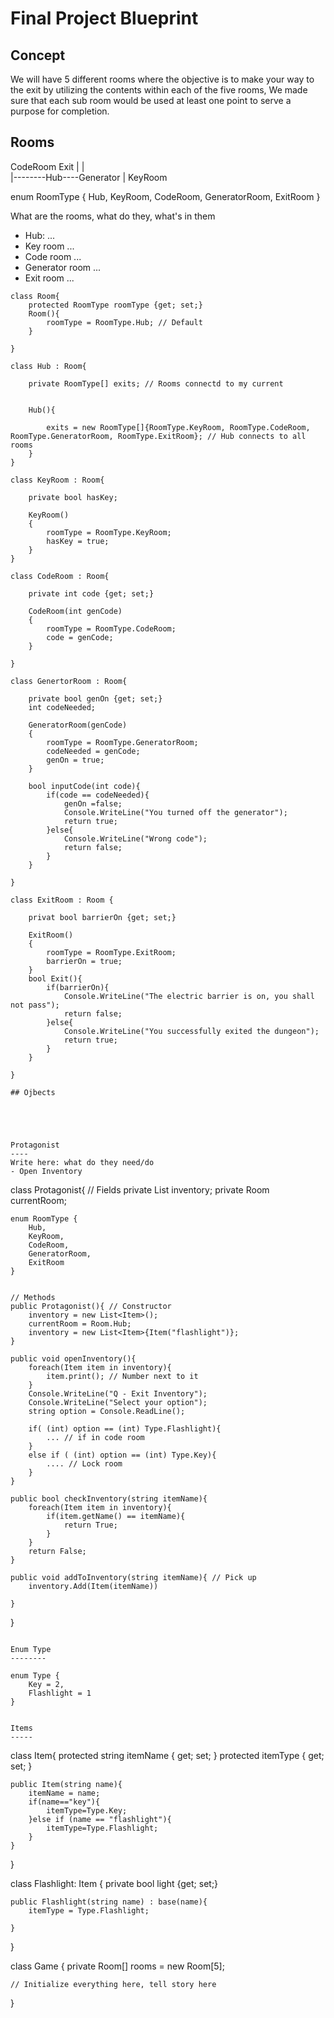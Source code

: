 # Final Project Blueprint

## Concept

We will have 5 different rooms where the objective is to make your way to the exit by utilizing the contents within each of the five rooms, We made sure that each sub room would be used at least one point to serve a purpose for completion.




Rooms
-----

CodeRoom    Exit
   |         |    
   |--------Hub----Generator
   |
KeyRoom

enum RoomType {
    Hub,
    KeyRoom,
    CodeRoom,
    GeneratorRoom,
    ExitRoom
}




What are the rooms, what do they, what's in them
- Hub: ...
- Key room ...
- Code room ...
- Generator room ...
- Exit room ...

```
class Room{
    protected RoomType roomType {get; set;}
    Room(){
        roomType = RoomType.Hub; // Default        
    }

}

class Hub : Room{

    private RoomType[] exits; // Rooms connectd to my current 


    Hub(){

        exits = new RoomType[]{RoomType.KeyRoom, RoomType.CodeRoom, RoomType.GeneratorRoom, RoomType.ExitRoom}; // Hub connects to all rooms
    }
}

class KeyRoom : Room{

    private bool hasKey; 

    KeyRoom()
    { 
        roomType = RoomType.KeyRoom;
        hasKey = true;
    }    
}

class CodeRoom : Room{

    private int code {get; set;}

    CodeRoom(int genCode)
    {
        roomType = RoomType.CodeRoom;
        code = genCode;
    }

}

class GenertorRoom : Room{

    private bool genOn {get; set;}
    int codeNeeded;

    GeneratorRoom(genCode)
    {
        roomType = RoomType.GeneratorRoom;
        codeNeeded = genCode;
        genOn = true;
    }

    bool inputCode(int code){
        if(code == codeNeeded){
            genOn =false;
            Console.WriteLine("You turned off the generator");
            return true;
        }else{
            Console.WriteLine("Wrong code");
            return false;
        }
    }

}

class ExitRoom : Room {

    privat bool barrierOn {get; set;}

    ExitRoom()
    {
        roomType = RoomType.ExitRoom;
        barrierOn = true;
    }
    bool Exit(){
        if(barrierOn){
            Console.WriteLine("The electric barrier is on, you shall not pass");
            return false;
        }else{
            Console.WriteLine("You successfully exited the dungeon");
            return true;
        }
    }

}

## Ojbects





Protagonist
----
Write here: what do they need/do
- Open Inventory

```
class Protagonist{
    // Fields
    private List<Item> inventory; 
    private Room currentRoom; 

    enum RoomType {
        Hub,
        KeyRoom,
        CodeRoom,
        GeneratorRoom,
        ExitRoom
    }


    // Methods
    public Protagonist(){ // Constructor
        inventory = new List<Item>();
        currentRoom = Room.Hub;
        inventory = new List<Item>{Item("flashlight")};
    }

    public void openInventory(){
        foreach(Item item in inventory){
            item.print(); // Number next to it
        }
        Console.WriteLine("Q - Exit Inventory");
        Console.WriteLine("Select your option");
        string option = Console.ReadLine();

        if( (int) option == (int) Type.Flashlight){
            ... // if in code room
        }
        else if ( (int) option == (int) Type.Key){
            .... // Lock room
        }
    }

    public bool checkInventory(string itemName){
        foreach(Item item in inventory){
            if(item.getName() == itemName){
                return True;
            }
        }
        return False;
    }

    public void addToInventory(string itemName){ // Pick up
        inventory.Add(Item(itemName))
        
    }


}

```

Enum Type
--------

enum Type {
    Key = 2,
    Flashlight = 1
}


Items
-----

```
class Item{
    protected string itemName { get; set; }
    protected itemType { get; set; }

    public Item(string name){
        itemName = name;
        if(name=="key"){
            itemType=Type.Key;
        }else if (name == "flashlight"){
            itemType=Type.Flashlight;
        }
    }
}

class Flashlight: Item {
    private bool light {get; set;}
    
    public Flashlight(string name) : base(name){
        itemType = Type.Flashlight;
    
    }

}

class Game {
    private Room[] rooms = new Room[5];

    // Initialize everything here, tell story here

}